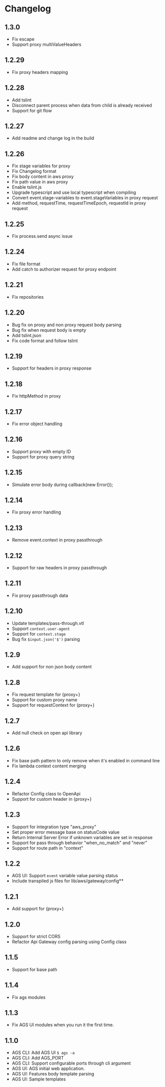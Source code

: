 # Changelog

## 1.3.0

- Fix escape
- Support proxy multiValueHeaders

## 1.2.29

- Fix proxy headers mapping

## 1.2.28

- Add tslint
- Disconnect parent process when data from child is already received
- Support for git flow

## 1.2.27

- Add readme and change log in the build

## 1.2.26

- Fix stage variables for proxy
- Fix Changelog format
- Fix body content in aws proxy
- Fix path value in aws proxy
- Enable tslint.js
- Upgrade typescript and use local typescript when compiling
- Convert event.stage-variables to event.stageVariables in proxy request
- Add method, requestTime, requestTimeEpoch, requestId in proxy request

## 1.2.25

- Fix process.send async issue

## 1.2.24

- Fix file format
- Add catch to authorizer request for proxy endpoint

## 1.2.21

- Fix repositories

## 1.2.20

- Bug fix on proxy and non proxy request body parsing
- Bug fix when request body is empty
- Add tslint.json
- Fix code format and follow tslint

## 1.2.19

- Support for headers in proxy response

## 1.2.18

- Fix httpMethod in proxy

## 1.2.17

- Fix error object handling

## 1.2.16

- Support proxy with empty ID
- Support for proxy query string

## 1.2.15

- Simulate error body during callback(new Error());

## 1.2.14

- Fix proxy error handling

## 1.2.13

- Remove event.context in proxy passthrough

## 1.2.12

- Support for raw headers in proxy passthrough

## 1.2.11

- Fix proxy passthrough data

## 1.2.10

- Update templates/pass-through.vtl
- Support `context.user-agent`
- Support for `context.stage`
- Bug fix `$input.json('$')` parsing

## 1.2.9

- Add support for non json body content

## 1.2.8

- Fix request template for {proxy+}
- Support for custom proxy name
- Support for requestContext for {proxy+}

## 1.2.7

- Add null check on open api library

## 1.2.6

- Fix base path pattern to only remove when it's enabled in command line
- Fix lambda context content merging

## 1.2.4

- Refactor Config class to OpenApi
- Support for custom header in {proxy+}

## 1.2.3

- Support for integration type "aws_proxy"
- Set proper error message base on statusCode value
- Return Internal Server Error if unknown variables are set in response
- Support for pass through behavior "when_no_match" and "never"
- Support for route path in "context"

## 1.2.2

- AGS UI: Support `event` variable value parsing status
- Include transpiled js files for lib/aws/gateway/config\*\*

## 1.2.1

- Add support for {proxy+}

## 1.2.0

- Support for strict CORS
- Refactor Api Gateway config parsing using Config class

## 1.1.5

- Support for base path

## 1.1.4

- Fix ags modules

## 1.1.3

- Fix AGS UI modules when you run it the first time.

## 1.1.0

- AGS CLI: Add AGS UI `$ ags -a`
- AGS CLI: Add AGS_PORT
- AGS CLI: Support configurable ports through cli argument
- AGS UI: AGS initial web application.
- AGS UI: Features body template parsing
- AGS UI: Sample templates
